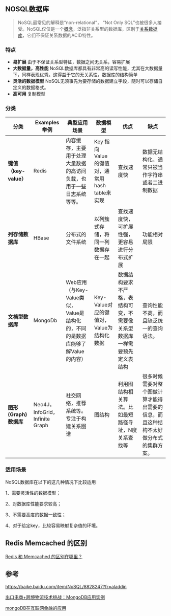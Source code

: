 ## NOSQL数据库

> NoSQL最常见的解释是“non-relational”， “Not Only SQL”也被很多人接受。NoSQL仅仅是一个[概念](https://baike.baidu.com/item/概念/829047)，泛指非关系型的数据库，区别于[关系数据库](https://baike.baidu.com/item/关系数据库/1237340)，它们不保证关系数据的ACID特性。

### **特点**

- **易扩展**  由于不保证关系型特征，数据之间无关系，容易扩展
- **大数据量，高性能**     NoSQL数据库都具有非常高的读写性能，尤其在大数据量下，同样表现优秀。这得益于它的无关系性，数据库的结构简单
- **灵活的数据模型**  NoSQL无须事先为要存储的数据建立字段，随时可以存储自定义的数据格式。
- **高可用** 复制模型

### **分类**

| **分类**              | **Examples举例**                  | 典型应用场景                                                 | 数据模型                                        | 优点                                                         | 缺点                                                         |
| --------------------- | --------------------------------- | ------------------------------------------------------------ | ----------------------------------------------- | ------------------------------------------------------------ | ------------------------------------------------------------ |
| **键值（key-value）** | Redis                             | 内容缓存，主要用于处理大量数据的高访问负载，也用于一些日志系统等等。 | Key 指向 Value 的键值对，通常用hash table来实现 | 查找速度快                                                   | 数据无结构化，通常只被当作字符串或者二进制数据               |
| **列存储数据库**      | HBase                             | 分布式的文件系统                                             | 以列簇式存储，将同一列数据存在一起              | 查找速度快，可扩展性强，更容易进行分布式扩展                 | 功能相对局限                                                 |
| **文档型数据库**      | MongoDb                           | Web应用（与Key-Value类似，Value是结构化的，不同的是数据库能够了解Value的内容） | Key-Value对应的键值对，Value为结构化数据        | 数据结构要求不严格，表结构可变，不需要像关系型数据库一样需要预先定义表结构 | 查询性能不高，而且缺乏统一的查询语法。                       |
| **图形(Graph)数据库** | Neo4J， InfoGrid， Infinite Graph | 社交网络，推荐系统等。专注于构建关系图谱                     | 图结构                                          | 利用图结构相关算法。比如最短路径寻址，N度关系查找等          | 很多时候需要对整个图做计算才能得出需要的信息，而且这种结构不太好做分布式的集群方案。 |

### 适用场景

NoSQL数据库在以下的这几种情况下比较适用

1、需要灵活性的数据模型；

2、对数据库性能要求较高； 

3、不需要高度的数据一致性；

4、对于给定key，比较容易映射复杂值的环境。

## Redis  Memcached 的区别

[Redis 和 Memcached 的区别在哪里？](https://mp.weixin.qq.com/s?__biz=MzU5MjA5Njk0NQ==&mid=2247484136&idx=1&sn=fc3167c06f13a52cd416f350f8953c60&chksm=fe25b936c9523020e6fb20c044761bcf67740ba7f84beb10d0ec87bb427a24e1d8b0e42abd9d#rd)

## 参考

https://baike.baidu.com/item/NoSQL/8828247?fr=aladdin

[出口电商+跨境物流技术挑战：MongoDB应用实例](https://juejin.im/post/6844903599978315790#heading-0)

[mongoDB在互联网金融的应用](https://juejin.im/post/6844903600716513288#comment)
